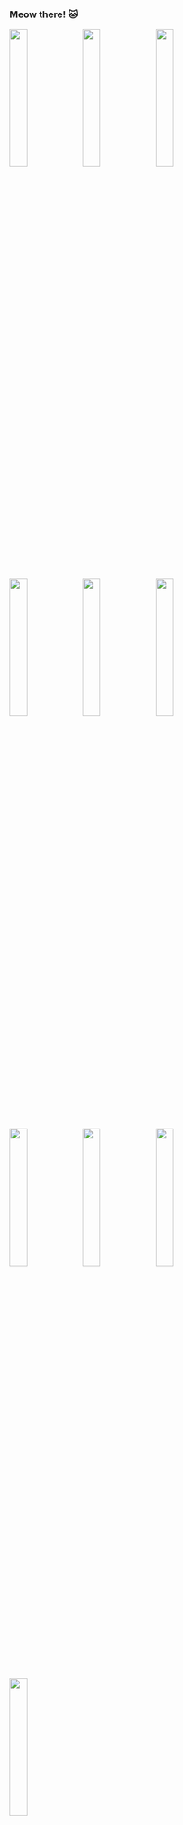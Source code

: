 ### Meow there! 🐱

<p>
<img float="left" width="25%" height="auto" src="https://user-images.githubusercontent.com/34602686/87715698-06c48200-c7ae-11ea-86c3-22cafb514acf.jpg" />
<img width="25%" src="https://user-images.githubusercontent.com/34602686/87715819-35425d00-c7ae-11ea-91e6-efd4c280719a.jpg" />
<img width="25%" src="https://user-images.githubusercontent.com/34602686/87716421-21e3c180-c7af-11ea-9bd5-f48ea2dccd8b.jpg" />
<img width="25%" src="https://user-images.githubusercontent.com/34602686/87716438-25774880-c7af-11ea-9490-f43885c469e9.jpg" />
<img width="25%" src="https://user-images.githubusercontent.com/34602686/87716436-25774880-c7af-11ea-8bc8-36bafaec495e.jpg" />
<img width="25%" src="https://user-images.githubusercontent.com/34602686/87716432-24461b80-c7af-11ea-8ea0-03013b1d7221.jpg" />
<img width="25%" src="https://user-images.githubusercontent.com/34602686/87716427-23ad8500-c7af-11ea-990c-189254cc2091.jpg" />
<img width="25%" src="https://user-images.githubusercontent.com/34602686/87716426-23ad8500-c7af-11ea-9390-0bd73a5ecd2d.jpg" />
<img width="25%" src="https://user-images.githubusercontent.com/34602686/87716424-2314ee80-c7af-11ea-9cdc-c7855fc41eb5.jpg" />
<img width="25%" src="https://user-images.githubusercontent.com/34602686/87716423-227c5800-c7af-11ea-9fc8-aa7b2c31448d.jpg" />
</p>
<!--
**catwithahat/catwithahat** is a ✨ _special_ ✨ repository because its `README.md` (this file) appears on your GitHub profile.

Here are some ideas to get you started:

- 🔭 I’m currently working on ...
- 🌱 I’m currently learning ...
- 👯 I’m looking to collaborate on ...
- 🤔 I’m looking for help with ...
- 💬 Ask me about ...
- 📫 How to reach me: ...
- 😄 Pronouns: ...
- ⚡ Fun fact: ...
-->
